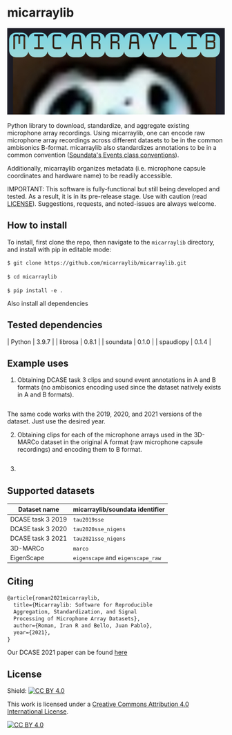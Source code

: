 # micarraylib

<img src="docs/img/micarraylib.png" height="200px">

Python library to download, standardize, and aggregate existing microphone array recordings. Using micarraylib, one can encode raw microphone array recordings across different datasets to be in the common ambisonics B-format. micarraylib also standardizes annotations to be in a common convention ([Soundata's Events class conventions](https://soundata.readthedocs.io)). 

Additionally, micarraylib organizes metadata (i.e. microphone capsule coordinates and hardware name) to be readily accessible. 

IMPORTANT: This software is fully-functional but still being developed and tested. As a result, it is in its pre-release stage. Use with caution (read [LICENSE](https://github.com/micarraylib/micarraylib/blob/main/LICENSE)). Suggestions, requests, and noted-issues are always welcome. 

## How to install

To install, first clone the repo, then navigate to the `micarraylib` directory, and install with pip in editable mode:

```
$ git clone https://github.com/micarraylib/micarraylib.git

$ cd micarraylib

$ pip install -e .
```

Also install all dependencies

## Tested dependencies

| Python    | 3.9.7 |
| librosa   | 0.8.1 |
| soundata  | 0.1.0 |
| spaudiopy | 0.1.4 |

## Example uses

1. Obtaining DCASE task 3 clips and sound event annotations in A and B formats (no ambisonics encoding used since the dataset natively exists in A and B formats).

```
```
The same code works with the 2019, 2020, and 2021 versions of the dataset. Just use the desired year.

2. Obtaining clips for each of the microphone arrays used in the 3D-MARCo dataset in the original A format (raw microphone capsule recordings) and encoding them to B format.
```
```

3.

## Supported datasets

| Dataset name      | micarraylib/soundata identifier  |
| ----------------- | -------------------------------- |
| DCASE task 3 2019 | `tau2019sse`                     |
| DCASE task 3 2020 | `tau2020sse_nigens`              |
| DCASE task 3 2021 | `tau2021sse_nigens`              |
| 3D-MARCo          | `marco`                          |
| EigenScape        | `eigenscape` and `eigenscape_raw`|

## Citing
```
@article{roman2021micarraylib,
  title={Micarraylib: Software for Reproducible 
  Aggregation, Standardization, and Signal 
  Processing of Microphone Array Datasets},
  author={Roman, Iran R and Bello, Juan Pablo},
  year={2021},
}
```
Our DCASE 2021 paper can be found [here](http://dcase.community/documents/workshop2021/proceedings/DCASE2021Workshop_Roman_59.pdf)


## License
Shield: [![CC BY 4.0][cc-by-shield]][cc-by]

This work is licensed under a
[Creative Commons Attribution 4.0 International License][cc-by].

[![CC BY 4.0][cc-by-image]][cc-by]

[cc-by]: http://creativecommons.org/licenses/by/4.0/
[cc-by-image]: https://i.creativecommons.org/l/by/4.0/88x31.png
[cc-by-shield]: https://img.shields.io/badge/License-CC%20BY%204.0-lightgrey.svg

